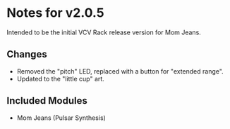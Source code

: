 # Notes for v2.0.5

Intended to be the initial VCV Rack release version for Mom Jeans.

## Changes

- Removed the "pitch" LED, replaced with a button for "extended range".
- Updated to the "little cup" art.

## Included Modules

- Mom Jeans (Pulsar Synthesis)

